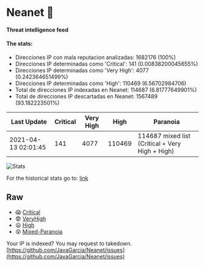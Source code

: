 # Neanet :hocho:
#### Threat intelligence feed
#### The stats:

- Direcciones IP con mala reputacion analizadas: 1682176 (100%)
- Direcciones IP determinadas como 'Critical':  141 (0.00838200045655%)
- Direcciones IP determinadas como 'Very High':  4077 (0.242364651499%)
- Direcciones IP determinadas como 'High':  110469 (6.56702984706)
- Total de direcciones IP indexadas en Neanet:  114687 (6.81777649901%)
- Total de direcciones IP descartadas en Neanet:  1567489 (93.182223501%)

| Last Update | Critical | Very High | High | Paranoia |
| --- | --- | --- | --- | --- |
| 2021-04-13 02:01:45 | 141 | 4077 | 110469 | 114687 mixed list (Critical + Very High + High)|

![Stats](https://docs.google.com/spreadsheets/d/e/2PACX-1vSnaNMIXVabIpDJjufMlzH7poXnshF3mgd8Is1g9ytUEzVsP5my4Trn8f-xkoLLQ38xpL3HtmUexLo6/pubchart?oid=501124687&format=image)

For the historical stats go to: [link](/stats.csv)
## Raw
- :scream: [Critical](https://raw.githubusercontent.com/JavaGarcia/Neanet/master/blacklists/neanet_critical.txt)
- :fearful: [VeryHigh](https://raw.githubusercontent.com/JavaGarcia/Neanet/master/blacklists/neanet_veryHigh.txtt)
- :frowning: [High](https://raw.githubusercontent.com/JavaGarcia/Neanet/master/blacklists/neanet_high.txt)
- :dizzy_face: [Mixed-Paranoia](https://raw.githubusercontent.com/JavaGarcia/Neanet/master/blacklists/neanet_all.txt)


Your IP is indexed? You may request to takedown. [https://github.com/JavaGarcia/Neanet/issues](https://github.com/JavaGarcia/Neanet/issues)
















































































































































































































































































































































































































































































































































































































































































































































































































































































































































































































































































































































































































































































































































































































































































































































































































































































































































































































































































































































































































































































































































































































































































































































































































































































































































































































































































































































































































































































































































































































































































































































































































































































































































































































































































































































































































































































































































































































































































































































































































































































































































































































































































































































































































































































































































































































































































































































































































































































































































































































































































































































































































































































































































































































































































































































































































































































































































































